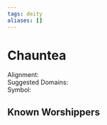 ```yaml
---
tags: deity
aliases: []
---
```

# Chauntea
Alignment:   
Suggested Domains:   
Symbol:  


## Known Worshippers
